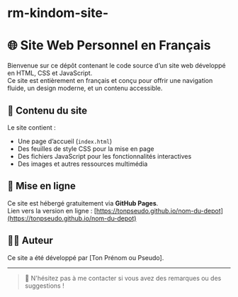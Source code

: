 # rm-kindom-site-
# 🌐 Site Web Personnel en Français

Bienvenue sur ce dépôt contenant le code source d’un site web développé en HTML, CSS et JavaScript.  
Ce site est entièrement en français et conçu pour offrir une navigation fluide, un design moderne, et un contenu accessible.

## 📁 Contenu du site

Le site contient :

- Une page d’accueil (`index.html`)
- Des feuilles de style CSS pour la mise en page
- Des fichiers JavaScript pour les fonctionnalités interactives
- Des images et autres ressources multimédia

## 🚀 Mise en ligne

Ce site est hébergé gratuitement via **GitHub Pages**.  
Lien vers la version en ligne : [https://tonpseudo.github.io/nom-du-depot](https://tonpseudo.github.io/nom-du-depot)

## 👨‍💻 Auteur

Ce site a été développé par [Ton Prénom ou Pseudo].

---

> 📌 N'hésitez pas à me contacter si vous avez des remarques ou des suggestions !
